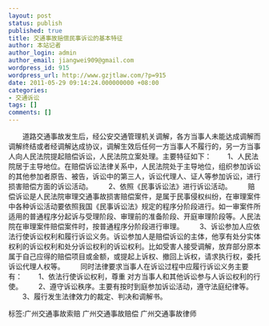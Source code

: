 ```yaml
---
layout: post
status: publish
published: true
title: 交通事故赔偿民事诉讼的基本特征
author: 本站记者
author_login: admin
author_email: jiangwei909@gmail.com
wordpress_id: 915
wordpress_url: http://www.gzjtlaw.com/?p=915
date: 2011-05-29 09:14:24.000000000 +08:00
categories:
- 交通诉讼
tags: []
comments: []
---
```

　　道路交通事故发生后，经公安交通管理机关调解，各方当事人未能达成调解而调解终结或者经调解达成协议，调解生效后任何一方当事人不履行的，另一方当事人向人民法院提起赔偿诉讼，人民法院立案处理。主要特征如下： 　　1、人民法院居于主导地位。在赔偿诉讼法律关系中，人民法院处于主导地位，组织参加诉讼的其他参加者原告、被告，诉讼中的第三人，诉讼代理人、证人等参加诉讼，进行损害赔偿方面的诉讼活动。 　　2、依照《民事诉讼法》进行诉讼活动。 　　赔偿诉讼是人民法院审理交通事故损害赔偿案件，是属于民事侵权纠纷，在审理案件中各种诉讼活动要依照我国《民事诉讼法》规定的程序分阶段进行。如一审案件所适用的普通程序分起诉与受理阶段、审理前的准备阶段、开庭审理阶段等。人民法院在审理案件赔偿案件时，按普通程序分阶段进行审理。 　　3、诉讼参加人应依法行使诉讼权利和履行诉讼义务。诉讼参加人是赔偿诉讼的主体，他享有处分实体权利的诉讼权利和处分诉讼权利的诉讼权利。比如受害人接受调解，放弃部分原本属于自己应得的赔偿项目或金额，或提起上诉权、撤回上诉权，请求执行权，委托诉讼代理人权等。 　　同时法律要求当事人在诉讼过程中应履行诉讼义务主要有： 　　1、依法行使诉讼权利，尊重 对方当事人和其他诉讼参与人诉讼权利的行使。 　　2、遵守诉讼秩序。主要有按时到庭参加诉讼活动，遵守法庭纪律等。 　　3、履行发生法律效力的裁定、判决和调解书。标签:广州交通事故索赔 广州交通事故赔偿 广州交通事故律师
